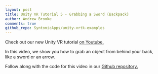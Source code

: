 ```yaml
---
layout: post
title: Unity VR Tutorial 5 - Grabbing a Sword (Backpack)
author: Andrew Brooke
comments: true
github_repo: SyntonicApps/unity-vrtk-examples
---
```


Check out our new Unity VR tutorial [on Youtube.](https://youtu.be/qECrszWHnRU)

In this video, we show you how to grab an object from behind your back, like a sword or an arrow.

Follow along with the code for this video in our [Github repository.](https://github.com/SyntonicApps/unity-vrtk-examples)
